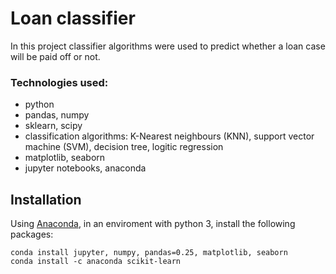 # Loan classifier

In this project classifier algorithms were used to predict whether a loan case will be paid off or not.

### Technologies used:

- python
- pandas, numpy
- sklearn, scipy
- classification algorithms: K-Nearest neighbours (KNN), support vector machine (SVM), decision tree, logitic regression
- matplotlib, seaborn
- jupyter notebooks, anaconda

## Installation

Using [Anaconda](https://www.anaconda.com/products/individual), in an enviroment with python 3, install the following packages:
```
conda install jupyter, numpy, pandas=0.25, matplotlib, seaborn
conda install -c anaconda scikit-learn
```

